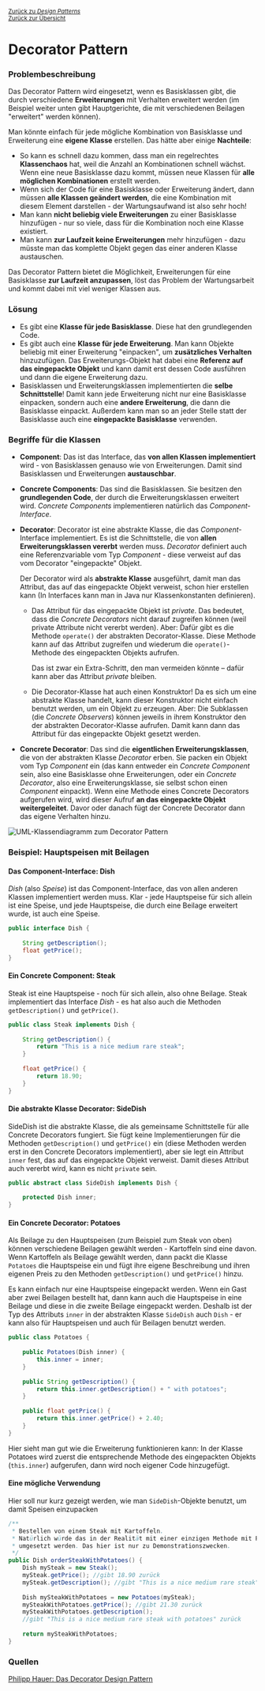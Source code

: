 [<small>Zurück zu *Design Patterns*</small>](../)  
[<small>Zurück zur Übersicht</small>](../../README.md)

# Decorator Pattern

### Problembeschreibung

Das Decorator Pattern wird eingesetzt, wenn es Basisklassen gibt, die durch verschiedene **Erweiterungen** mit Verhalten erweitert werden (im Beispiel weiter unten gibt Hauptgerichte, die mit verschiedenen Beilagen "erweitert" werden können).

Man könnte einfach für jede mögliche Kombination von Basisklasse und Erweiterung eine **eigene Klasse** erstellen. Das hätte aber einige **Nachteile**:

- So kann es schnell dazu kommen, dass man ein regelrechtes **Klassenchaos** hat, weil die Anzahl an Kombinationen schnell wächst. Wenn eine neue Basisklasse dazu kommt, müssen neue Klassen für **alle möglichen Kombinationen** erstellt werden.
- Wenn sich der Code für eine Basisklasse oder Erweiterung ändert, dann müssen **alle Klassen geändert werden**, die eine Kombination mit diesem Element darstellen - der Wartungsaufwand ist also sehr hoch!
- Man kann **nicht beliebig viele Erweiterungen** zu einer Basisklasse hinzufügen - nur so viele, dass für die Kombination noch eine Klasse existiert.
- Man kann **zur Laufzeit keine Erweiterungen** mehr hinzufügen - dazu müsste man das komplette Objekt gegen das einer anderen Klasse austauschen.

Das Decorator Pattern bietet die Möglichkeit, Erweiterungen für eine Basisklasse **zur Laufzeit anzupassen**, löst das Problem der Wartungsarbeit und kommt dabei mit viel weniger Klassen aus.



### Lösung

- Es gibt eine **Klasse für jede Basisklasse**. Diese hat den grundlegenden Code.
- Es gibt auch eine **Klasse für jede Erweiterung**. Man kann Objekte beliebig mit einer Erweiterung "einpacken", um **zusätzliches Verhalten** hinzuzufügen. Das Erweiterungs-Objekt hat dabei eine **Referenz auf das eingepackte Objekt** und kann damit erst dessen Code ausführen und dann die eigene Erweiterung dazu.
- Basisklassen und Erweiterungsklassen implementierten die **selbe Schnittstelle**! Damit kann jede Erweiterung nicht nur eine Basisklasse einpacken, sondern auch eine **andere Erweiterung**, die dann die Basisklasse einpackt. Außerdem kann man so an jeder Stelle statt der Basisklasse auch eine **eingepackte Basisklasse** verwenden.



### Begriffe für die Klassen

- **Component**: Das ist das Interface, das **von allen Klassen implementiert** wird - von Basisklassen genauso wie von Erweiterungen. Damit sind Basisklassen und Erweiterungen **austauschbar**.

- **Concrete Components**: Das sind die Basisklassen. Sie besitzen den **grundlegenden Code**, der durch die Erweiterungsklassen erweitert wird. *Concrete Components* implementieren natürlich das *Component-Interface*.

- **Decorator**: Decorator ist eine abstrakte Klasse, die das *Component*-Interface implementiert. Es ist die Schnittstelle, die von **allen Erweiterungsklassen vererbt** werden muss. *Decorator* definiert auch eine Referenzvariable vom Typ *Component* - diese verweist auf das vom Decorator "eingepackte" Objekt.

  Der Decorator wird als **abstrakte Klasse** ausgeführt, damit man das Attribut, das auf das eingepackte Objekt verweist, schon hier erstellen kann (In Interfaces kann man in Java nur Klassenkonstanten definieren).

  - Das Attribut für das eingepackte Objekt ist *private*. Das bedeutet, dass die *Concrete Decorators* nicht darauf zugreifen können (weil private Attribute nicht vererbt werden). Aber: Dafür gibt es die Methode `operate()` der abstrakten Decorator-Klasse. Diese Methode kann auf das Attribut zugreifen und wiederum die `operate()`-Methode des eingepackten Objekts aufrufen.

    Das ist zwar ein Extra-Schritt, den man vermeiden könnte – dafür kann aber das Attribut *private* bleiben.

  - Die Decorator-Klasse hat auch einen Konstruktor! Da es sich um eine abstrakte Klasse handelt, kann dieser Konstruktor nicht einfach benutzt werden, um ein Objekt zu erzeugen. Aber: Die Subklassen (die *Concrete Observers*) können jeweils in ihrem Konstruktor den der abstrakten Decorator-Klasse aufrufen. Damit kann dann das Attribut für das eingepackte Objekt gesetzt werden.

- **Concrete Decorator**: Das sind die **eigentlichen Erweiterungsklassen**, die von der abstrakten Klasse *Decorator* erben. Sie packen ein Objekt vom Typ *Component* ein (das kann entweder ein *Concrete Component* sein, also eine Basisklasse ohne Erweiterungen, oder ein *Concrete Decorator*, also eine Erweiterungsklasse, sie selbst schon einen *Component* einpackt). Wenn eine Methode eines Concrete Decorators aufgerufen wird, wird dieser Aufruf **an das eingepackte Objekt weitergeleitet**. Davor oder danach fügt der Concrete Decorator dann das eigene Verhalten hinzu.

![UML-Klassendiagramm zum Decorator Pattern](classdiagram.svg)



### Beispiel: Hauptspeisen mit Beilagen

#### Das Component-Interface: Dish

*Dish* (also *Speise*) ist das Component-Interface, das von allen anderen Klassen implementiert werden muss. Klar - jede Hauptspeise für sich allein ist eine Speise, und jede Hauptspeise, die durch eine Beilage erweitert wurde, ist auch eine Speise.

```java
public interface Dish {
    
    String getDescription();
    float getPrice();
}
```



#### Ein Concrete Component: Steak

Steak ist eine Hauptspeise - noch für sich allein, also ohne Beilage. Steak implementiert das Interface *Dish* - es hat also auch die Methoden `getDescription()` und `getPrice()`.

``````java
public class Steak implements Dish {
    
    String getDescription() {
        return "This is a nice medium rare steak";
    }
    
    float getPrice() {
        return 18.90;
    }
}
``````



#### Die abstrakte Klasse Decorator: SideDish

SideDish ist die abstrakte Klasse, die als gemeinsame Schnittstelle für alle Concrete Decorators fungiert. Sie fügt keine Implementierungen für die Methoden `getDescription()` und `getPrice()` ein (diese Methoden werden erst in den Concrete Decorators implementiert), aber sie legt ein Attribut `inner` fest, das auf das eingepackte Objekt verweist. Damit dieses Attribut auch vererbt wird, kann es nicht `private` sein.

``````java
public abstract class SideDish implements Dish {
    
    protected Dish inner;
}
``````



#### Ein Concrete Decorator: Potatoes

Als Beilage zu den Hauptspeisen (zum Beispiel zum Steak von oben) können verschiedene Beilagen gewählt werden - Kartoffeln sind eine davon. Wenn Kartoffeln als Beilage gewählt werden, dann packt die Klasse `Potatoes` die Hauptspeise ein und fügt ihre eigene Beschreibung und ihren eigenen Preis zu den Methoden `getDescription()` und `getPrice()` hinzu.

Es kann einfach nur eine Hauptspeise eingepackt werden. Wenn ein Gast aber zwei Beilagen bestellt hat, dann kann auch die Hauptspeise in eine Beilage und diese in die zweite Beilage eingepackt werden. Deshalb ist der Typ des Attributs `inner` in der abstrakten Klasse `SideDish` auch `Dish` - er kann also für Hauptspeisen und auch für Beilagen benutzt werden.

``````java
public class Potatoes {
    
    public Potatoes(Dish inner) {
        this.inner = inner;
    }
    
    public String getDescription() {
        return this.inner.getDescription() + " with potatoes";
    }
    
    public float getPrice() {
        return this.inner.getPrice() + 2.40;
    }
}
``````



Hier sieht man gut wie die Erweiterung funktionieren kann: In der Klasse Potatoes wird zuerst die entsprechende Methode des eingepackten Objekts (`this.inner`) aufgerufen, dann wird noch eigener Code hinzugefügt.

#### Eine mögliche Verwendung

Hier soll nur kurz gezeigt werden, wie man `SideDish`-Objekte benutzt, um damit Speisen einzupacken

``````java
/**
 * Bestellen von einem Steak mit Kartoffeln.
 * Natürlich würde das in der Realität mit einer einzigen Methode mit Parametern
 * umgesetzt werden. Das hier ist nur zu Demonstrationszwecken.
 */
public Dish orderSteakWithPotatoes() {
    Dish mySteak = new Steak();
    mySteak.getPrice(); //gibt 18.90 zurück
    mySteak.getDescription(); //gibt "This is a nice medium rare steak" zurück
    
    Dish mySteakWithPotatoes = new Potatoes(mySteak);
    mySteakWithPotatoes.getPrice(); //gibt 21.30 zurück
    mySteakWithPotatoes.getDescription(); 
    //gibt "This is a nice medium rare steak with potatoes" zurück
    
    return mySteakWithPotatoes;
}
``````



### Quellen

[Philipp Hauer: Das Decorator Design Pattern](https://www.philipphauer.de/study/se/design-pattern/decorator.php)